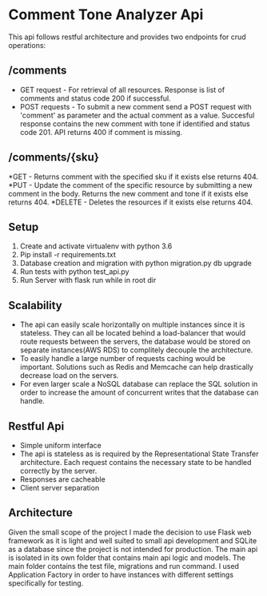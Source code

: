 # Comment Tone Analyzer Api

This api follows restful architecture and provides two endpoints for crud operations:

## /comments
* GET request - For retrieval of all resources. Response is list of comments and status code 200 if successful.
* POST requests - To submit a new comment send a POST request with 'comment' as parameter and the actual comment as a value. Succesful response contains the new comment with tone if identified and status code 201. API returns 400 if comment is missing.

## /comments/{sku}
*GET - Returns comment with the specified sku if it exists else returns 404.
*PUT - Update the comment of the specific resource by submitting a new comment in the body. Returns the new comment and tone if it exists else returns 404.
*DELETE - Deletes the resources if it exists else returns 404.


## Setup
 1. Create and activate virtualenv with python 3.6
 2. Pip install -r requirements.txt
 3. Database creation and migration with python migration.py db upgrade
 4. Run tests with python test_api.py
 5. Run Server with flask run while in root dir

## Scalability
* The api can easily scale horizontally on multiple instances since it is stateless. They can all be located behind a load-balancer that would route requests between the servers, the database would be stored on separate instances(AWS RDS) to complitely decouple the architecture.
* To easily handle a large number of requests caching would be important. Solutions such as Redis and Memcache can help drastically decrease load on the servers.
* For even larger scale a NoSQL database can replace the SQL solution in order to increase the amount of concurrent writes that the database can handle.

## Restful Api
* Simple uniform interface
* The api is stateless as is required by the Representational State Transfer architecture. Each request contains the necessary state to be handled correctly by the server.
* Responses are cacheable
* Client server separation

## Architecture
Given the small scope of the project I made the decision to use Flask web framework as it is light and well suited to small api development and SQLite as a database since the project is not intended for production. The main api is isolated in its own folder that contains main api logic and models. The main folder contains the test file, migrations and run command. I used Application Factory in order to have instances with different settings specifically for testing.




